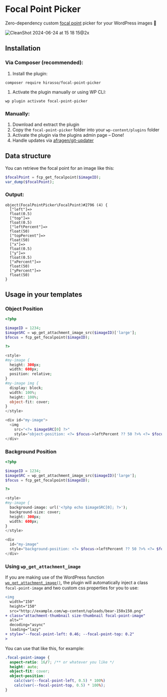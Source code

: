 # Focal Point Picker

Zero-dependency custom [focal point](<[url](https://en.wikipedia.org/wiki/Focus_(optics))>) picker for your WordPress images 🎯

![CleanShot 2024-06-24 at 15 18 15@2x](https://github.com/hirasso/focal-point-picker/assets/869813/3717cedb-d1db-4192-b24d-9997e48432c9)

## Installation

### Via Composer (recommended):

1. Install the plugin:

```shell
composer require hirasso/focal-point-picker
```

1. Activate the plugin manually or using WP CLI:

```shell
wp plugin activate focal-point-picker
```

### Manually:

1. Download and extract the plugin
2. Copy the `focal-point-picker` folder into your `wp-content/plugins` folder
3. Activate the plugin via the plugins admin page – Done!
4. Handle updates via [afragen/git-updater](https://github.com/afragen/git-updater)

## Data structure

You can retrieve the focal point for an image like this:

```php
$focalPoint = fcp_get_focalpoint($imageID);
var_dump($focalPoint);
```

### Output:

```
object(FocalPointPicker\FocalPoint)#2796 (4) {
  ["left"]=>
  float(0.5)
  ["top"]=>
  float(0.5)
  ["leftPercent"]=>
  float(50)
  ["topPercent"]=>
  float(50)
  ["x"]=>
  float(0.5)
  ["y"]=>
  float(0.5)
  ["xPercent"]=>
  float(50)
  ["yPercent"]=>
  float(50)
}
```

## Usage in your templates

### Object Position

```php
<?php

$imageID = 1234;
$imageSRC = wp_get_attachment_image_src($imageID)['large'];
$focus = fcp_get_focalpoint($imageID);

?>

<style>
#my-image {
  height: 300px;
  width: 600px;
  position: relative;
}
#my-image img {
  display: block;
  width: 100%;
  height: 100%;
  object-fit: cover;
}
</style>

<div id="my-image">
  <img
    src="<?= $imageSRC[0] ?>"
    style="object-position: <?= $focus->leftPercent ?? 50 ?>% <?= $focus->topPercent ?? 50 ?>%;">
</div>
```

### Background Position

```php
<?php

$imageID = 1234;
$imageSRC = wp_get_attachment_image_src($imageID)['large'];
$focus = fcp_get_focalpoint($imageID);

?>

<style>
#my-image {
  background-image: url('<?php echo $imageSRC[0]; ?>');
  background-size: cover;
  height: 300px;
  width: 600px;
}
</style>

<div
  id="my-image"
  style="background-position: <?= $focus->leftPercent ?? 50 ?>% <?= $focus->topPercent ?? 50 ?>%;">
</div>
```

### Using `wp_get_attachment_image`

If you are making use of the WordPress function [`wp_get_attachment_image()`](https://developer.wordpress.org/reference/functions/wp_get_attachment_image/), the plugin will automatically inject a class `focal-point-image` and two custom css properties for you to use:

```diff
<img
  width="150"
  height="150"
  src="http://example.com/wp-content/uploads/bear-150x150.png"
+ class="attachment-thumbnail size-thumbnail focal-point-image"
  alt=""
  decoding="async"
  loading="lazy"
+ style="--focal-point-left: 0.46; --focal-point-top: 0.2"
>
```

You can use that like this, for example:

```css
.focal-point-image {
  aspect-ratio: 16/7; /** or whatever you like */
  height: auto;
  object-fit: cover;
  object-position:
    calc(var(--focal-point-left, 0.5) * 100%)
    calc(var(--focal-point-top, 0.5) * 100%);
}
```